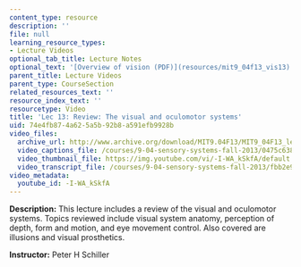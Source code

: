 ```yaml
---
content_type: resource
description: ''
file: null
learning_resource_types:
- Lecture Videos
optional_tab_title: Lecture Notes
optional_text: '[Overview of vision (PDF)](resources/mit9_04f13_vis13)'
parent_title: Lecture Videos
parent_type: CourseSection
related_resources_text: ''
resource_index_text: ''
resourcetype: Video
title: 'Lec 13: Review: The visual and oculomotor systems'
uid: 74e4fb87-4a62-5a5b-92b8-a591efb9928b
video_files:
  archive_url: http://www.archive.org/download/MIT9.04F13/MIT9_04F13_lec13_300k.mp4
  video_captions_file: /courses/9-04-sensory-systems-fall-2013/0475c638b3005c3ba0c26ddd7bc1e76c_-I-WA_kSkfA.vtt
  video_thumbnail_file: https://img.youtube.com/vi/-I-WA_kSkfA/default.jpg
  video_transcript_file: /courses/9-04-sensory-systems-fall-2013/fbb2e9aee175a143b95e31423895fde0_-I-WA_kSkfA.pdf
video_metadata:
  youtube_id: -I-WA_kSkfA
---
```


**Description:** This lecture includes a review of the visual and oculomotor systems. Topics reviewed include visual system anatomy, perception of depth, form and motion, and eye movement control. Also covered are illusions and visual prosthetics.

**Instructor:** Peter H Schiller
